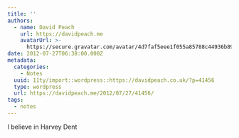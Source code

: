 ```yaml
---
title: ''
authors:
  - name: David Peach
    url: https://davidpeach.me
    avatarUrl: >-
      https://secure.gravatar.com/avatar/4d7faf5eee1f055a85788c44936b8995eaab6dfb004e7854ec747ccb272e91ee?s=96&d=mm&r=g
date: 2012-07-27T06:38:00.000Z
metadata:
  categories:
    - Notes
  uuid: 11ty/import::wordpress::https://davidpeach.co.uk/?p=41456
  type: wordpress
  url: https://davidpeach.me/2012/07/27/41456/
tags:
  - notes
---
```

I believe in Harvey Dent
